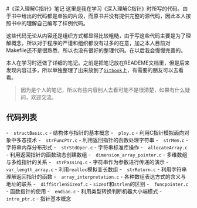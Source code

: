 
#《深入理解C指针》笔记
这里是我在学习《深入理解C指针》时所写的代码。由于书中给出的代码都是单独的片段，而原书并没有提供完整的源代码，因此本人按照书中的理解自己编写了样例代码。

这些代码无论从内容还是组织方式都显得比较粗糙，由于写这些代码主要是为了理解概念，所以对于程序的严谨和组织都没有过多的在意，加之本人目前对Makefile还不是很熟悉，所以也没有很好的整理代码。在以后我会慢慢完善的。

本人在学习时还做了详细的笔记。之前是把笔记放在READEME文档里，但是后来发现内容过多，所以单独整理了出来放到了[`Gitbook`](https://laoshuterry.gitbooks.io/noteofcpointer/content/)上，有需要的朋友可以去看看。

> 因为是个人的笔记，所以有些内容别人去看可能不是很清楚，如果有什么疑问，欢迎交流。

代码列表
------------------------------------

-　`structBasic.c` - 结构体与指针的基本概念
-　`ploy.c` - 利用C指针模拟面向对象中多态技术
-　`strFuncPtr.c` - 利用返回指针的函数处理字符串
-　`strMem.c` - 字符串内存分布形式
-　`strStdOper.c` - 字符串标准库操作
-　`allocateArray.c` - 利用返回指针的函数动态创建数组
-　`dimension_array_pointer.c` - 多维数组与多维指针的关系
-　`strPassing.c` - 字符串作为参数进行传递的演示
-　`var_length_array.c` - 利用`realloc`模拟变长数组
-　`strReturn.c` - 利用字符串理解返回指针的函数
-　`array_interpretation.c` - 各种数组表达方式的含义与地址的联系
-　`diffStrlenSizeof.c` - `sizeof`和`strlen`的区别
-　`funcpointer.c` - 函数指针的使用
-　`endian.c` - 利用类型转换判断机器大小端模式
-　`intro_ptr.c` - 指针基本概念

